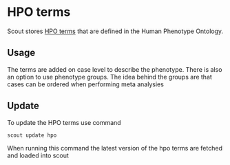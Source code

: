 # HPO terms

Scout stores [HPO terms][hpo] that are defined in the Human Phenotype Ontology.

## Usage

The terms are added on case level to describe the phenotype.
There is also an option to use phenotype groups. The idea behind the groups are that cases can be ordered when performing meta analysies


## Update 

To update the HPO terms use command

```bash
scout update hpo
```

When running this command the latest version of the hpo terms are fetched and loaded into scout

[hgnc]: www.genenames.org
[biomart]: http://www.ensembl.org/biomart/martview/63a1d476e23a0672e6c89d0e80fb62b5
[omim]: https://omim.org
[hpo]: https://human-phenotype-ontology.github.io
[exac]: http://exac.broadinstitute.org/faq